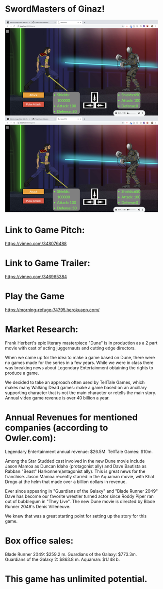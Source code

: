 # SwordMasters of Ginaz!


![Image of mapScreen](client/src/img/foroScre.png "Screen")
![alt text](client/src/img/foroScre.png "Screen2")





# Link to Game Pitch:
https://vimeo.com/348076488

# Link to Game Trailer:
https://vimeo.com/346965384

# Play the Game
https://morning-refuge-74795.herokuapp.com/

# Market Research:

Frank Herbert's epic literary masterpiece "Dune" is in production as a 2 part movie with cast of acting juggernauts and cutting edge directors.

When we came up for the idea to make a game based on Dune, there were no games made for the series in a few years. While we were in class
there was breaking news about Legendary Entertainment obtaining the rights to produce a game.

We decided to take an approach often used by TellTale Games, which makes many Walking Dead games: make a game based on an ancillary supporting character that is not
the main character or retells the main story.
Annual video game revenue is over 40 billion a year. 

# Annual Revenues for mentioned companies (according to Owler.com):
Legendary Entertainment annual revenue: $26.5M.
TellTale Games: $10m. 

Among the Star Studded cast involved in the new Dune movie include Jason Mamoa as Duncan Idaho (protagonist ally) and Dave Bautista as Rabban "Beast" Harkonnen(antagonist ally). This is great news for the franchise. Jason Mamoa recently starred in the Aquaman movie, with Khal Drogo at the helm that made over a billion dollars in revenue.

Ever since appearing in "Guardians of the Galaxy" and "Blade Runner 2049" Dave has become our favorite wrestler turned actor since Roddy Piper ran out of bubblegum in "They Live". The new Dune movie is directed by Blade Runner 2049's Denis Villeneuve.

We knew that was a great starting point for setting up the story for this game. 

# Box office sales:
Blade Runner 2049: $259.2 m. 
Guardians of the Galaxy: $773.3m.
Guardians of the Galaxy 2: $863.8 m.
Aquaman: $1.148 b.


# This game has unlimited potential.
